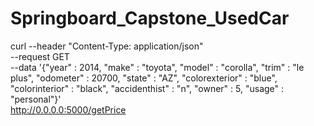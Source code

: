 # Springboard_Capstone_UsedCar

curl --header "Content-Type: application/json" \
  --request GET \
  --data '{"year" : 2014, 
            "make" : "toyota", 
            "model" : "corolla", 
            "trim" : "le plus", 
            "odometer" : 20700, 
            "state" :  "AZ", 
            "colorexterior" : "blue", 
            "colorinterior" : "black", 
            "accidenthist" : "n",
            "owner" : 5, 
            "usage" : "personal"}' \
  http://0.0.0.0:5000/getPrice
